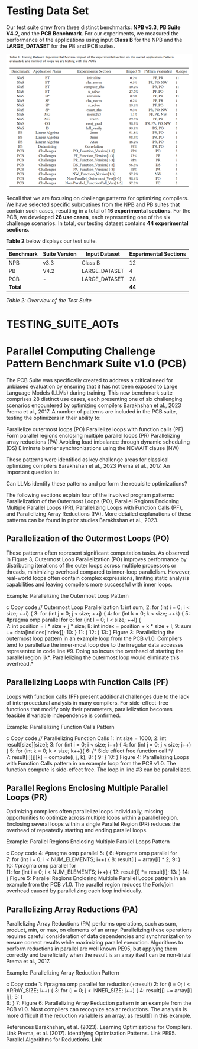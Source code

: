 # Testing Data Set

Our test suite drew from three distinct benchmarks: **NPB v3.3**, **PB Suite V4.2**, and the **PCB Benchmark**. For our experiments, we measured the performance of the applications using input **Class B** for the NPB and the **LARGE_DATASET** for the PB and PCB suites.

![Test Suite Image](./image.png)

Recall that we are focusing on challenge patterns for optimizing compilers. We have selected specific subroutines from the NPB and PB suites that contain such cases, resulting in a total of **16 experimental sections**. For the PCB, we developed **28 use cases**, each representing one of the six challenge scenarios. In total, our testing dataset contains **44 experimental sections**. 

**Table 2** below displays our test suite.

| Benchmark | Suite Version | Input Dataset    | Experimental Sections |
|-----------|---------------|-------------------|-----------------------|
| NPB       | v3.3          | Class B           | 12                    |
| PB        | V4.2          | LARGE_DATASET     | 4                    |
| PCB       | -             | LARGE_DATASET     | 28                    |
| **Total** |               |                   | **44**                |

*Table 2: Overview of the Test Suite*

# TESTING_SUITE_AOTs

#  Parallel Computing Challenge Pattern Benchmark Suite v1.0 (PCB)
The PCB Suite was specifically created to address a critical need for unbiased evaluation by ensuring that it has not been exposed to Large Language Models (LLMs) during training. This new benchmark suite comprises 28 distinct use cases, each presenting one of six challenging scenarios encountered by optimizing compilers Barakhshan et al., 2023 Prema et al., 2017. A number of patterns are included in the PCB suite, testing the optimizers in their ability to:

Parallelize outermost loops (PO)
Parallelize loops with function calls (PF)
Form parallel regions enclosing multiple parallel loops (PR)
Parallelizing array reductions (PA)
Avoiding load imbalance through dynamic scheduling (DS)
Eliminate barrier synchronizations using the NOWAIT clause (NW)

These patterns were identified as key challenge areas for classical optimizing compilers Barakhshan et al., 2023 Prema et al., 2017. An important question is:

Can LLMs identify these patterns and perform the requisite optimizations?

The following sections explain four of the involved program patterns: Parallelization of the Outermost Loops (PO), Parallel Regions Enclosing Multiple Parallel Loops (PR), Parallelizing Loops with Function Calls (PF), and Parallelizing Array Reductions (PA). More detailed explanations of these patterns can be found in prior studies Barakhshan et al., 2023.

## Parallelization of the Outermost Loops (PO)
These patterns often represent significant computation tasks. As observed in Figure 3, Outermost Loop Parallelization (PO) improves performance by distributing iterations of the outer loops across multiple processors or threads, minimizing overhead compared to inner-loop parallelism. However, real-world loops often contain complex expressions, limiting static analysis capabilities and leaving compilers more successful with inner loops.

Example: Parallelizing the Outermost Loop Pattern

c
Copy code
// Outermost Loop Parallelization
1: int sum;
2: for (int i = 0; i < size; ++i) {
3:   for (int j = 0; j < size; ++j) {
4:      for (int k = 0; k < size; ++k) {
5:       #pragma omp parallel for
6:       for (int l = 0; l < size; ++l) {  
7:         int position = i * size + j * size; 
8:         int index = position + k * size + l;
9:         sum += data[indices[index]];
10:        }
11:     }
12:   }
13: }
Figure 3: Parallelizing the outermost loop pattern in an example loop from the PCB v1.0. Compilers tend to parallelize the inner-most loop due to the irregular data accesses represented in code line #9. Doing so incurs the overhead of starting the parallel region ijk*. Parallelizing the outermost loop would eliminate this overhead.*

## Parallelizing Loops with Function Calls (PF)
Loops with function calls (PF) present additional challenges due to the lack of interprocedural analysis in many compilers. For side-effect-free functions that modify only their parameters, parallelization becomes feasible if variable independence is confirmed.

Example: Parallelizing Function Calls Pattern

c
Copy code
// Parallelizing Function Calls
1: int size = 1000;
2: int result[size][size];
3: for (int i = 0; i < size; i++) {
4:    for (int j = 0; j < size; j++) {
5:        for (int k = 0; k < size; k++){
6:           /* Side effect free function call */  
7:           result[i][j][k] = compute(i, j, k);
8:         }
9:    }
10: }
Figure 4: Parallelizing Loops with Function Calls pattern in an example loop from the PCB v1.0. The function compute is side-effect free. The loop in line #3 can be parallelized.

## Parallel Regions Enclosing Multiple Parallel Loops (PR)
Optimizing compilers often parallelize loops individually, missing opportunities to optimize across multiple loops within a parallel region. Enclosing several loops within a single Parallel Region (PR) reduces the overhead of repeatedly starting and ending parallel loops.

Example: Parallel Regions Enclosing Multiple Parallel Loops Pattern

c
Copy code
4:   #pragma omp parallel
5: {
6:    #pragma omp parallel for   
7:    for (int i = 0; i < NUM_ELEMENTS; i++) {
8:        result[i] = array[i] * 2;
9:    }         
10:    #pragma omp parallel for   
11:    for (int i = 0; i < NUM_ELEMENTS; i++) {
12:       result[i] *= result[i];
13:    }
14: }
Figure 5: Parallel Regions Enclosing Multiple Parallel Loops pattern in an example from the PCB v1.0. The parallel region reduces the Fork/join overhead caused by parallelizing each loop individually.

## Parallelizing Array Reductions (PA)
Parallelizing Array Reductions (PA) performs operations, such as sum, product, min, or max, on elements of an array. Parallelizing these operations requires careful consideration of data dependencies and synchronization to ensure correct results while maximizing parallel execution. Algorithms to perform reductions in parallel are well known PE95, but applying them correctly and beneficially when the result is an array itself can be non-trivial Prema et al., 2017.

Example: Parallelizing Array Reduction Pattern

c
Copy code
1:  #pragma omp parallel for reduction(+:result)
2:  for (i = 0; i < ARRAY_SIZE; i++) {
3:       for (j = 0; j < INNER_SIZE; j++) {
4:          result[j] += array[i][j];
5:       }  
6:    }
7:
Figure 6: Parallelizing Array Reduction pattern in an example from the PCB v1.0. Most compilers can recognize scalar reductions. The analysis is more difficult if the reduction variable is an array, as result[] in this example.

References
Barakhshan, et al. (2023). Learning Optimizations for Compilers. Link
Prema, et al. (2017). Identifying Optimization Patterns. Link
PE95. Parallel Algorithms for Reductions. Link